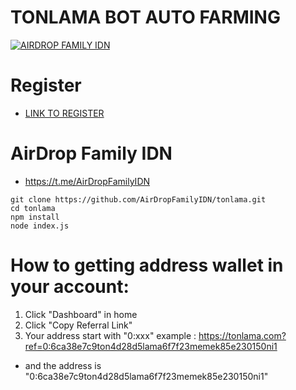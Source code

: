 # TONLAMA BOT AUTO FARMING
[![AIRDROP FAMILY IDN](https://img001.prntscr.com/file/img001/nWzss4BKR4OOg4svQ0Ec3A.jpeg)](https://github.com/AirDropFamilyIDN/tonlama)

# Register
- [LINK TO REGISTER](https://tonlama.com?ref=0:ebfb05205aed8fdcd94a958ee3c140e3414b3e7c993106d6d7603446b641395c)

# AirDrop Family IDN
- https://t.me/AirDropFamilyIDN

```
git clone https://github.com/AirDropFamilyIDN/tonlama.git
cd tonlama
npm install
node index.js

```
# How to getting address wallet in your account:
1. Click "Dashboard" in home
2. Click "Copy Referral Link"
3. Your address start with "0:xxx"
example : https://tonlama.com?ref=0:6ca38e7c9ton4d28d5lama6f7f23memek85e230150ni1
- and the address is "0:6ca38e7c9ton4d28d5lama6f7f23memek85e230150ni1"
